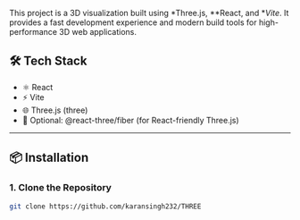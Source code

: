This project is a 3D visualization built using *Three.js, **React, and **Vite*. It provides a fast development experience and modern build tools for high-performance 3D web applications.

## 🛠 Tech Stack

- ⚛ React
- ⚡ Vite
- 🌐 Three.js (three)
- 🧱 Optional: @react-three/fiber (for React-friendly Three.js)

---

## 📦 Installation

### 1. Clone the Repository

```bash
git clone https://github.com/karansingh232/THREE
